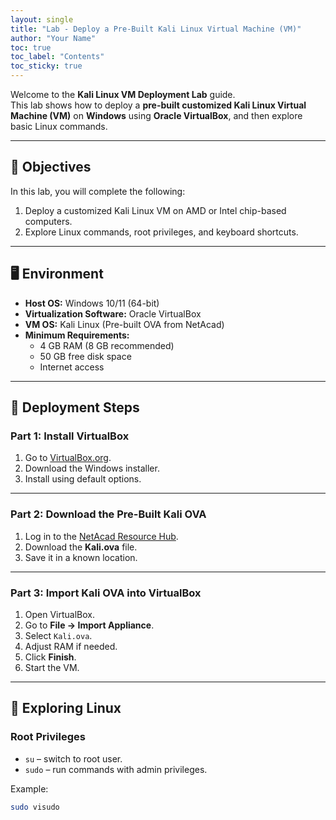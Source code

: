 ```yaml
---
layout: single
title: "Lab - Deploy a Pre-Built Kali Linux Virtual Machine (VM)"
author: "Your Name"
toc: true
toc_label: "Contents"
toc_sticky: true
---
```


Welcome to the **Kali Linux VM Deployment Lab** guide.  
This lab shows how to deploy a **pre-built customized Kali Linux Virtual Machine (VM)** on **Windows** using **Oracle VirtualBox**, and then explore basic Linux commands.

---

## 🎯 Objectives
In this lab, you will complete the following:
1. Deploy a customized Kali Linux VM on AMD or Intel chip-based computers.
2. Explore Linux commands, root privileges, and keyboard shortcuts.

---

## 🖥 Environment
- **Host OS:** Windows 10/11 (64-bit)
- **Virtualization Software:** Oracle VirtualBox
- **VM OS:** Kali Linux (Pre-built OVA from NetAcad)
- **Minimum Requirements:**
  - 4 GB RAM (8 GB recommended)
  - 50 GB free disk space
  - Internet access

---

## 🚀 Deployment Steps

### Part 1: Install VirtualBox
1. Go to [VirtualBox.org](https://www.virtualbox.org/).
2. Download the Windows installer.
3. Install using default options.

---

### Part 2: Download the Pre-Built Kali OVA
1. Log in to the [NetAcad Resource Hub](https://www.netacad.com/).
2. Download the **Kali.ova** file.
3. Save it in a known location.

---

### Part 3: Import Kali OVA into VirtualBox
1. Open VirtualBox.
2. Go to **File → Import Appliance**.
3. Select `Kali.ova`.
4. Adjust RAM if needed.
5. Click **Finish**.
6. Start the VM.

---

## 🐧 Exploring Linux

### Root Privileges
- `su` – switch to root user.
- `sudo` – run commands with admin privileges.

Example:
```bash
sudo visudo
